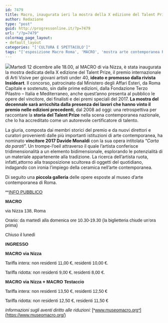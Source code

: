 ```yaml
---
id: 7479
title: Macro, inaugurata ieri la mostra della X edizione del Talent Prize
author: Redazione
type: "post"
guid: http://progressonline.it/?p=7479
url: "/?p=7479"
colormag_page_layout:
- default_layout
categories: "['CULTURA E SPETTACOLO']"
tags: "['esposizione Macro Roma', 'MACRO', 'mostra arte contemporanea Roma', 'mostra Macro Roma', 'Talent Prize 2017']"
---
```


![](https://progressonline.it/wp-content/uploads/2017/12/Davide-Monaldi-Carta-da-parati-2017-photo-Francesca-Salvati-300x200.jpg)Martedì 12 dicembre alle 18.00, al MACRO di via Nizza, è stata inaugurata la mostra dedicata della X edizione del Talent Prize, il premio internazionale di Arti Visive per giovani artisti under 40, **ideato e promosso dalla rivista Insideart**. Il concorso, patrocinato dal Ministero degli Affari Esteri, da Roma Capitale e sostenuto, sin dalle prime edizioni, dalla Fondazione Terzo Pilastro – Italia e Mediterraneo, anche quest’anno presenta al pubblico le opere del vincitore, dei finalisti e dei premi speciali del 2017. **La mostra del decennale sarà arricchita dalla presenza dei lavori che hanno vinto il premio nelle edizioni precedenti**, dal 2008 ad oggi: una retrospettiva per raccontare la **storia del Talent Prize** nella scena contemporanea nazionale, che lo ha accreditato come un autorevole certificatore di talento.

La giuria, composta dai membri storici del premio e da nuovi direttori e curatori provenienti dalle più importanti istituzioni di arte contemporanea, ha nominato **vincitore 2017 Davide Monaldi** con la sua opera intitolata “*Carta da parati*”. Un trompe-l’oeil attraverso il quale l’artista conferisce tridimensionalità a un elemento bidimensionale, esplorando le potenzialità di un materiale appartenente alla tradizione. La ricerca dell’artista ruota, infatti,attorno alla trasposizione scultorea di oggetti del quotidiano, indagando con ironia l’impiego della ceramica nell’arte contemporanea.

Di seguito una **piccola galleria** delle opere esposte al museo d’arte contemporanea di Roma.

<span style="font-family: verdana, sans-serif;">**<u>INFO PUBBLICO</u></span>

**<span style="font-family: verdana, sans-serif;"> </span>**<span style="font-family: verdana, sans-serif;">**MACRO**</span>

<span style="font-family: verdana, sans-serif;">via Nizza 138, Roma</span>

<span style="font-family: verdana, sans-serif;">Orario: da martedì alla domenica ore 10.30-19.30 (la biglietteria chiude un’ora prima)</span>

<span style="font-family: verdana, sans-serif;">Chiuso il lunedì</span>

**<span style="font-family: verdana, sans-serif;"> </span><span style="font-family: verdana, sans-serif;">INGRESSO</span>**

**<span style="font-family: verdana, sans-serif;">MACRO via Nizza</span>**

<span style="font-family: verdana, sans-serif;">Tariffa intera: non residenti 11,00 €, residenti 10,00 €.</span>

<span style="font-family: verdana, sans-serif;">Tariffa ridotta: non residenti 9,00 €, residenti 8,00 €.</span>

**<span style="font-family: verdana, sans-serif;"> </span>**<span style="font-family: verdana, sans-serif;">**MACRO via Nizza + MACRO Testaccio**</span>

<span style="font-family: verdana, sans-serif;">Tariffa intera: non residenti 13,50 €, residenti 12,50 €</span>

<span style="font-family: verdana, sans-serif;">Tariffa ridotta: non residenti 12,50 €, residenti 11,50 €</span>

<span style="font-family: verdana, sans-serif;"> </span><span style="font-family: verdana, sans-serif;">*Informazioni sugli aventi diritto alle riduzioni:* [*www.museomacro.org*](https://www.museomacro.org/)</span>

**<span style="font-family: verdana, sans-serif;"> </span>**